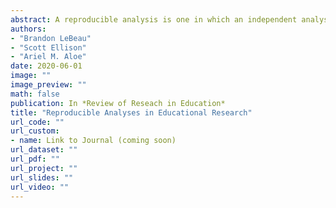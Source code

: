 ```yaml
---
abstract: A reproducible analysis is one in which an independent analyst, using the same data and the same statistical code, would obtain the exact same result as the previous analyst. Reproducible analyses utilize script based analyses and open data to aid in the reproduction of the analysis. A reproducible analysis does not ensure the same results are obtained if another sample of data are obtained, often referred to replicability. Reproduction and replication of studies are discussed as well as the overwhelming benefits of creating a reproducible analysis workflow. A tool is proposed to aid in the evaluation of studies to help describe which elements a study has a strong reproducible workflow and areas that could be improved. This tool is meant to serve as a discussion tool, not to rank studies or devalue studies that are unable to share data or statistical code. Finally, discussion surrounding reproducibility for qualitative studies are discussed along with unique challenges for adopting a reproducible analysis framework.
authors: 
- "Brandon LeBeau" 
- "Scott Ellison"
- "Ariel M. Aloe"
date: 2020-06-01
image: ""
image_preview: ""
math: false
publication: In *Review of Reseach in Education*
title: "Reproducible Analyses in Educational Research"
url_code: ""
url_custom:
- name: Link to Journal (coming soon)
url_dataset: ""
url_pdf: ""
url_project: ""
url_slides: ""
url_video: ""
---
```


